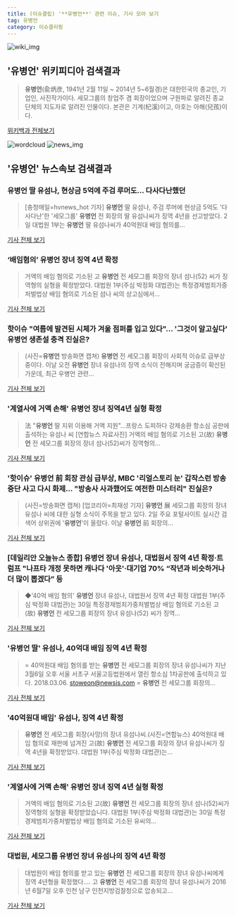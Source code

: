 ```yaml
---
title: (이슈클립) '**유병언**' 관련 이슈, 기사 모아 보기
tag: 유병언
category: 이슈클리핑
---
```

![wiki_img](https://user-images.githubusercontent.com/42597476/44503234-41136a80-a6d0-11e8-9071-6fc6418eafe4.png)
## **'**유병언**'** 위키피디아 검색결과
>**유병언**(兪炳彦, 1941년 2월 11일 ~ 2014년 5~6월경)은 대한민국의 종교인, 기업인, 사진작가이다. 세모그룹의 창업주 겸 회장이었으며 구원파로 알려진 종교단체의 지도자로 알려진 인물이다. 본관은 기계(杞溪)이고, 아호는 아해(兒孩)이다.

<a href="https://ko.wikipedia.org/wiki/유병언" target="_blank">위키백과 전체보기</a>

![wordcloud](https://s3.ap-northeast-2.amazonaws.com/lyrics101-wordcloud/2018-09-03-1535901035.png)
![news_img](https://user-images.githubusercontent.com/42597476/44507050-1206f400-a6e4-11e8-8d98-7ffbfebb353f.png)
## **'**유병언**'** 뉴스속보 검색결과
### **유병언** 딸 유섬나, 현상금 5억에 주검 루머도... 다사다난했던

>[충청매일=hvnews_hot 기자] **유병언** 딸 유섬나, 주검 루머에 현상금 5억도 '다사다난'한 '세모그룹' **유병언** 전 회장의 딸 유섬나씨가 징역 4년을 선고받았다. 2일 대법원 1부는 **유병언** 딸 유섬나씨가 40억원대 배임 혐의를...

<a href="http://www.ccdn.co.kr/news/articleView.html?idxno=538022" target="_blank">기사 전체 보기</a>

### ‘배임혐의’ **유병언** 장녀 징역 4년 확정

>거액의 배임 혐의로 기소된 고 **유병언** 전 세모그룹 회장의 장녀 섬나(52) 씨가 징역형의 실형을 확정받았다. 대법원 1부(주심 박정화 대법관)는 특정경제범죄가중처벌법상 배임 혐의로 기소된 섬나 씨의 상고심에서...

<a href="http://www.kookje.co.kr/news2011/asp/newsbody.asp?code=0300&key=20180903.22010000276" target="_blank">기사 전체 보기</a>

### 핫이슈 "여름에 발견된 시체가 겨울 점퍼를 입고 있다"... '그것이 알고싶다' **유병언** 생존설 충격 진실은?

>(사진=**유병언** 방송화면 캡쳐) **유병언** 전 세모그룹 회장이 사회적 이슈로 급부상 중이다.   이날 오전 **유병언** 장녀 유섬나의 징역 소식이 전해지며 궁금증이 확산된 가운데, 최근 우병언 관련...

<a href="http://www.siminilbo.co.kr/news/articleView.html?idxno=578076" target="_blank">기사 전체 보기</a>

### '계열사에 거액 손해' **유병언** 장녀 징역4년 실형 확정

>法 "**유병언** 딸 지위 이용해 거액 지원"…프랑스 도피하다 강제송환 항소심 공판에 출석하는 유섬나 씨 [연합뉴스 자료사진] 거액의 배임 혐의로 기소된 고(故) **유병언** 전 세모그룹 회장의 장녀 섬나(52)씨가 징역형의...

<a href="http://app.yonhapnews.co.kr/YNA/Basic/SNS/r.aspx?c=AKR20180831107500004&did=1195m" target="_blank">기사 전체 보기</a>

### '핫이슈' **유병언** 前 회장 관심 급부상, MBC '리얼스토리 눈' 갑작스런 방송 중단 사고 다시 화제... "방송사 사과했어도 여전한 미스터리" 진실은?

>(사진=방송화면 캡쳐) [업코리아=최재성 기자] **유병언** 展 세모그룹 회장의 장녀 유섬나 씨에 대한 실형 소식이 주목을 받고 있다. 2일 주요 포털사이트 실시간 검색어 상위권에 '**유병언**'이 올랐다. 이날 **유병언** 前 회장의...

<a href="http://www.upkorea.net/news/articleView.html?idxno=381070" target="_blank">기사 전체 보기</a>

### [데일리안 오늘뉴스 종합] **유병언** 장녀 유섬나, 대법원서 징역 4년 확정·트럼프 "나프타 개정 못하면 캐나다 '아웃'·대기업 70% “작년과 비슷하거나 더 많이 뽑겠다” 등

>◆'40억 배임 혐의' **유병언** 장녀 유섬나, 대법원서 징역 4년 확정 대법원 1부(주심 박정화 대법관)는 30일 특정경제범죄가중처벌법상 배임 혐의로 기소된 고(故) **유병언** 전 세모그룹 회장의 장녀 유섬나(52) 씨가 징역...

<a href="http://www.dailian.co.kr/news/view/736728/?sc=naver" target="_blank">기사 전체 보기</a>

### '**유병언** 딸' 유섬나, 40억대 배임 징역 4년 확정

>= 40억원대 배임 혐의를 받는 **유병언** 전 세모그룹 회장의 장녀 유섬나씨가 지난 3월6일 오후 서울 서초구 서울고등법원에서 열린 항소심 1차공판에 출석하고 있다. 2018.03.06. stoweon@newsis.com = **유병언** 전 세모그룹 회장의...

<a href="http://www.newsis.com/view/?id=NISX20180901_0000406596&cID=10201&pID=10200" target="_blank">기사 전체 보기</a>

### '40억원대 배임' 유섬나, 징역 4년 확정

>**유병언** 전 세모그룹 회장(사망)의 장녀 유섬나씨.(사진=연합뉴스) 40억원대 배임 혐의로 재판에 넘겨진 고(故) **유병언** 전 세모그룹 회장의 장녀 유섬나씨가 징역 4년을 확정받았다. 대법원 1부(주심 박정화 대법관)는...

<a href="http://www.shinailbo.co.kr/news/articleView.html?idxno=1101819" target="_blank">기사 전체 보기</a>

### '계열사에 거액 손해' **유병언** 장녀 징역 4년 실형 확정

>거액의 배임 혐의로 기소된 고(故) **유병언** 전 세모그룹 회장의 장녀 섬나(52)씨가 징역형의 실형을 확정받았습니다. 대법원 1부(주심 박정화 대법관)는 30일 특정경제범죄가중처벌법상 배임 혐의로 기소된 유씨의...

<a href="https://news.sbs.co.kr/news/endPage.do?news_id=N1004916764&plink=ORI&cooper=NAVER" target="_blank">기사 전체 보기</a>

### 대법원, 세모그룹 **유병언** 장녀 유섬나의 징역 4년 확정

>대법원이 배임 혐의를 받고 있는 **유병언** 전 세모그룹 회장의 장녀 유섬나씨에게 징역 4년형을 확정했다.... 고 **유병언** 전 세모그룹 회장의 장녀 유섬나씨가 2016년 6월7일 오후 인천 남구 인천지방검찰청으로 압송되고...

<a href="http://www.businesspost.co.kr/BP?command=article_view&num=94614" target="_blank">기사 전체 보기</a>


